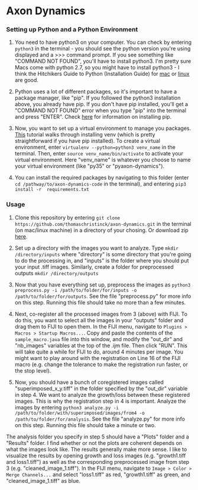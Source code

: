 # Axon Dynamics

### Setting up Python and a Python Environment

1. You need to have python3 on your computer. You can check by entering ```python3``` in the terminal - you should see the python version you're using displayed and a >>> command prompt. If you see something like "COMMAND NOT FOUND", you'll have to install python3. I'm pretty sure Macs come with python 2.7, so you might have to install python3 - I think the Hitchikers Guide to 
Python (Installation Guide) for [mac](https://docs.python-guide.org/starting/install3/osx/) or [linux](https://docs.python-guide.org/starting/install3/linux/) are good. 

2. Python uses a lot of different packages, so it's important to have a package manager, like "pip". If you followed the python3 installation above, you already have pip. If you don't have pip installed, you'll get a "COMMAND NOT FOUND" error when you type "pip" into the terminal and
press "ENTER". Check [here](https://pip.pypa.io/en/stable/installing/#installing-with-get-pip-py) for information 
on installing pip.

3. Now, you want to set up a virtual environment to manage you packages. [This](https://docs.python-guide.org/dev/virtualenvs/#lower-level-virtualenv) tutorial walks through installing venv (which is pretty straightforward if you have pip installed). To create a virtual environment, enter ```virtualenv --python=python3 venv_name``` in the terminal. Then, enter ```source venv_name/bin/activate``` to activate your virtual environment. Here "venv_name" is whatever you choose to name your virtual environment (like "py35" or "pyaxon-dynamics"). 

4. You can install the required packages by navigating to this folder 
(enter ```cd /pathway/to/axon-dynamics-code``` in the terminal), and entering ```pip3 install -r 
requirements.txt```


### Usage

1. Clone this repository by entering ```git clone https://github.com/thomaschristinck/axon-dynamics.git``` in the terminal (on mac/linux machine) in a directory of your chosing. Or download zip [here](https://github.com/thomaschristinck/axon-dynamics).

2. Set up a directory with the images you want to analyze. Type ```mkdir /directory/inputs``` where "directory" is some directory that you're going to do the processing in, and "inputs" is the folder where you should put your input .tiff images. Similarly, create a folder for preprocessed outputs ```mkdir /directory/outputs```

3. Now that you have everything set up, preprocess the images as ```python3 preprocess.py -i /path/to/folder/for/inputs -o /path/to/folder/for/outputs```. See the file "preprocess.py" for more info on this step. Running this file should take no more than a few minutes.

4. Next, co-register all the processed images from 3 (above) with FIJI. To do this, you want to select all the images in your "outputs" folder and drag them to FIJI to open them. In the FIJI menu, navigate to ```Plugins > Macros > Startup Macros...```. Copy and paste the contents of the ```sample_macro.java``` file into this window, and modify the "out_dir" and "nb_images" variables at the top of the .ijm file. Then click "RUN". This will take quite a while for FIJI to do, around 4 minutes per image. You might want to play around with the registration on Line 16 of the FIJI macro (e.g. change the tolerance to make the registration run faster, or the stop level).

5. Now, you should have a bunch of coregistered images called "superimposed_x_y.tiff" in the folder specified by the "out_dir" variable in step 4. We want to analyze the growth/loss between these registered images. This is why the registration step in 4 is important. Analyze the images by entering ```python3 analyze.py -i /path/to/folder/with/superimposed/images/from4 -o /path/to/folder/for/analysis```. See the file "analyze.py" for more info on this step. Running this file should take a minute or two. 

The analysis folder you specify in step 5 should have a "Plots" folder and a "Results" folder. I find whether or not the plots are coherent depends on what the images look like. The results generally make more sense. I like to visualize the results by opening growth and loss images (e.g. "growth1.tiff and loss1.tiff") as well as the corresponding preprocessed image from step 3 (e.g. "cleaned_image_1.tiff"). In the FIJI menu, navigate to ```Image > Color > Merge Channels...``` and select "loss1.tiff" as red, "growth1.tiff" as green, and "cleaned_image_1.tiff" as blue.
